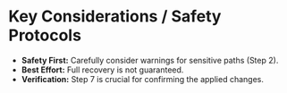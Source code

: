 # Key Considerations / Safety Protocols
*   **Safety First:** Carefully consider warnings for sensitive paths (Step 2).
*   **Best Effort:** Full recovery is not guaranteed.
*   **Verification:** Step 7 is crucial for confirming the applied changes.
